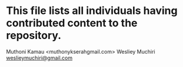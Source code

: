 # This file lists all individuals having contributed content to the repository.


Muthoni Kamau <muthonykserahgmail.com>
Wesliey Muchiri <weslieymuchiri@gmail.com>

